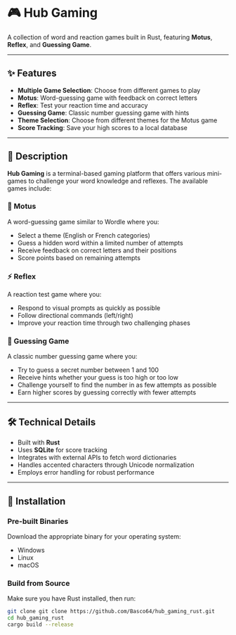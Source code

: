 # 🎮 Hub Gaming

A collection of word and reaction games built in Rust, featuring **Motus**, **Reflex**, and **Guessing Game**.

---

## ✨ Features

- **Multiple Game Selection**: Choose from different games to play  
- **Motus**: Word-guessing game with feedback on correct letters  
- **Reflex**: Test your reaction time and accuracy  
- **Guessing Game**: Classic number guessing game with hints
- **Theme Selection**: Choose from different themes for the Motus game  
- **Score Tracking**: Save your high scores to a local database  

---

## 📝 Description

**Hub Gaming** is a terminal-based gaming platform that offers various mini-games to challenge your word knowledge and reflexes. The available games include:

### 🎯 Motus

A word-guessing game similar to Wordle where you:

- Select a theme (English or French categories)
- Guess a hidden word within a limited number of attempts
- Receive feedback on correct letters and their positions
- Score points based on remaining attempts

### ⚡ Reflex

A reaction test game where you:

- Respond to visual prompts as quickly as possible
- Follow directional commands (left/right)
- Improve your reaction time through two challenging phases

### 🔢 Guessing Game

A classic number guessing game where you:

- Try to guess a secret number between 1 and 100
- Receive hints whether your guess is too high or too low
- Challenge yourself to find the number in as few attempts as possible
- Earn higher scores by guessing correctly with fewer attempts

---

## 🛠️ Technical Details

- Built with **Rust**
- Uses **SQLite** for score tracking
- Integrates with external APIs to fetch word dictionaries
- Handles accented characters through Unicode normalization
- Employs error handling for robust performance

---

## 🚀 Installation

### Pre-built Binaries

Download the appropriate binary for your operating system:

- Windows  
- Linux  
- macOS

### Build from Source

Make sure you have Rust installed, then run:

```bash
git clone git clone https://github.com/Basco64/hub_gaming_rust.git
cd hub_gaming_rust
cargo build --release